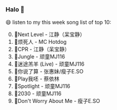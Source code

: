 

### Halo 👋

😄 listen to my this week song list of top 10:

0. 🌈Next Level - 江静（呆宝静）
1. 🌈烦死人 - MC Hotdog
2. 🌈CPR - 江静（呆宝静）
3. 🌈Jungle - 顽童MJ116
4. 🌈迷途羔羊 (Live) - 顽童MJ116
5. 🌈你说了算 - 张惠妹/瘦子E.SO
6. 🌈Play我呸 - 蔡依林
7. 🌈Spotlight - 顽童MJ116
8. 🌈2030 - 顽童MJ116
9. 🌈Don't Worry About Me - 瘦子E.SO

